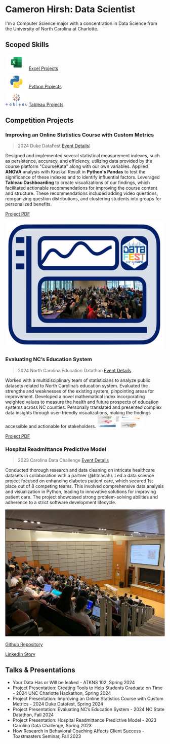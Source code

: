 # Cameron Hirsh: Data Scientist
I'm a Computer Science major with a concentration in Data Science from the University of North Carolina at Charlotte. 

## Scoped Skills

<img src="assets/logo/Microsoft_Excel-Logo.wine.png" width="70" height="50"> [Excel Projects](ExcelProjects/Excel%20Projects.md)

<img src="assets/logo/Python-Emblem.png" width="70" height="40"> [Python Projects](PythonProjects/Python%20Projects.md)

<img src="assets/logo/Tableau-Emblem.png" width="70" height="40"> [Tableau Projects](TableauProjects/Tableau%20Projects.md)


## Competition Projects

### Improving an Online Statistics Course with Custom Metrics
> 2024 Duke DataFest
[Event Details](https://dukestatsci.github.io/datafest/))

Designed and implemented several statistical measurement indexes, such as persistence, accuracy, and efficiency, utilizing data provided by the course platform "CourseKata" along with our own variables. Applied **ANOVA** analysis with Kruskal Result in **Python's Pandas** to test the significance of these indexes and to identify influential factors. Leveraged **Tableau Dashboarding** to create visualizations of our findings, which facilitated actionable recommendations for improving the course content and structure. These recommendations included adding video questions, reorganizing question distributions, and clustering students into groups for personalized benefits.

[Project PDF](https://drive.google.com/file/d/1yLmX4tvcd41AwsWEm53RdutbP3DRjJwM/view?usp=sharing)

<img src="assets/img/DUKE2024DATAFEST.png" width="500" height="400">

### Evaluating NC’s Education System
> 2024 North Carolina Education Datathon
[Event Details](https://hunt-institute.org/north-carolina-education-datathon/)

Worked with a multidisciplinary team of statisticians to analyze public datasets related to North Carolina’s education system. Evaluated the strengths and weaknesses of the existing system, pinpointing areas for improvement. Developed a novel mathematical index incorporating weighted values to measure the health and future prospects of education systems across NC counties. Personally translated and presented complex data insights through user-friendly visualizations, making the findings accessible and actionable for stakeholders.
<img src="assets/img/NCSD Dashboard 2.png" width="70" height="40"> 
<img src="assets/img/NCSD Dashboard.png" width="70" height="40"> 



[Project PDF](https://drive.google.com/file/d/1wlTg5236l70B2ZDZL0aMJ5UZN5lQeVCo/view?usp=sharing)

### Hospital Readmittance Predictive Model
> 2023 Carolina Data Challenge
[Event Details](https://cdc.cs.unc.edu/)

Conducted thorough research and data cleaning on intricate healthcare datasets in collaboration with a partner (@htnasah). Led a data science project focused on enhancing diabetes patient care, which secured 1st place out of 8 competing teams. This involved comprehensive data analysis and visualization in Python, leading to innovative solutions for improving patient care. The project showcased strong problem-solving abilities and adherence to a strict software development lifecycle.

<img src="assets/img/2024CarolinaDataChallenge.jpeg" width="550" height="400">

[Github Repository](https://github.com/CamH53/DiabetesDatasetTool)

[LinkedIn Story](https://www.linkedin.com/pulse/unlocking-insights-from-nostalgia-my-experience-2023-carolina-hirsh/?trackingId=%2BRcOr81jQ12IJQoZVbMqsg%3D%3D)



## Talks & Presentations
- Your Data Has or Will be leaked - ATKNS 102, Spring 2024
- Project Presentation: Creating Tools to Help Students Graduate on Time - 2024 UNC Charlotte Hackathon, Spring 2024
- Project Presentation: Improving an Online Statistics Course with Custom Metrics - 2024 Duke Datafest, Spring 2024
- Project Presentation: Evaluating NC’s Education System - 2024 NC State Datathon, Fall 2024
- Project Presentation: Hospital Readmittance Predictive Model - 2023 Carolina Data Challenge, Spring 2023
- How Research in Behavioral Coaching Affects Client Success - Toastmasters Seminar, Fall 2023



